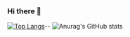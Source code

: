### Hi there 👋
[![Top Langs](https://github-readme-stats.vercel.app/api/top-langs/?username=jordanswax&langs_count=8&theme=aura)](https://github.com/anuraghazra/github-readme-stats)--
![Anurag's GitHub stats](https://github-readme-stats.vercel.app/api?username=jordanswax&show_icons=true&theme=aura)
<!--
**jordanswax/jordanswax** is a ✨ _special_ ✨ repository because its `README.md` (this file) appears on your GitHub profile.
![Anurag's GitHub stats](https://github-readme-stats.vercel.app/api?username=anuraghazra&show_icons=true&theme=radical)
Here are some ideas to get you started:

- 🔭 I’m currently working on ...
- 🌱 I’m currently learning ...
- 👯 I’m looking to collaborate on ...
- 🤔 I’m looking for help with ...
- 💬 Ask me about ...
- 📫 How to reach me: ...
- 😄 Pronouns: ...
- ⚡ Fun fact: ...
-->
